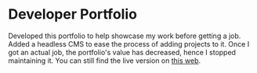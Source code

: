 # Developer Portfolio

Developed this portfolio to help showcase my work before getting a job. Added a headless CMS to ease the process of adding projects to it. Once I got an actual job, the portfolio's value has decreased, hence I stopped maintaining it. You can still find the live version on [this web](https://filipsipos.netlify.app/).
